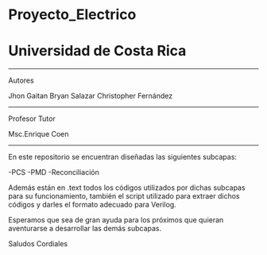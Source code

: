 # Proyecto_Electrico
# Universidad de Costa Rica
--------------------------
Autores

Jhon Gaitan
Bryan Salazar
Christopher Fernández

--------------------------

Profesor Tutor

Msc.Enrique Coen

--------------------------

En este repositorio se encuentran diseñadas las siguientes subcapas:

-PCS
-PMD
-Reconciliación


Además están en .text todos los códigos utilizados por dichas subcapas para su funcionamiento, también el script utilizado para extraer dichos códigos y darles el formato adecuado para Verilog.

Esperamos que sea de gran ayuda para los próximos que quieran aventurarse a desarrollar las demás subcapas.


Saludos Cordiales
